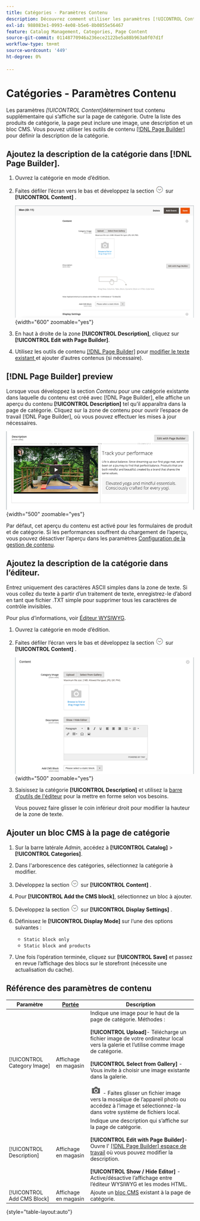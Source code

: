 ```yaml
---
title: Catégories - Paramètres Contenu
description: Découvrez comment utiliser les paramètres [!UICONTROL Content] pour définir tout contenu supplémentaire qui apparaît sur la page de catégorie.
exl-id: 988083e1-0993-4e08-b5e6-8b0855e56467
feature: Catalog Management, Categories, Page Content
source-git-commit: 01148770946a236ece2122be5a88b963a0f07d1f
workflow-type: tm+mt
source-wordcount: '449'
ht-degree: 0%

---
```


# Catégories - Paramètres Contenu

Les paramètres _[!UICONTROL Content]_&#x200B;déterminent tout contenu supplémentaire qui s’affiche sur la page de catégorie. Outre la liste des produits de catégorie, la page peut inclure une image, une description et un bloc CMS. Vous pouvez utiliser les outils de contenu [[!DNL Page Builder]](../page-builder/introduction.md) pour définir la description de la catégorie.

## Ajoutez la description de la catégorie dans [!DNL Page Builder].

1. Ouvrez la catégorie en mode d’édition.

1. Faites défiler l’écran vers le bas et développez la section ![Sélecteur d’extension](../assets/icon-display-expand.png) sur **[!UICONTROL Content]** .

   ![Contenu de catégorie](./assets/category-content.png){width="600" zoomable="yes"}

1. En haut à droite de la zone **[!UICONTROL Description]**, cliquez sur **[!UICONTROL Edit with Page Builder]**.

1. Utilisez les outils de contenu [[!DNL Page Builder]](../page-builder/introduction.md) pour [ modifier le texte existant ](../page-builder/text.md) et ajouter d’autres contenus (si nécessaire).

## [!DNL Page Builder] preview

Lorsque vous développez la section _Contenu_ pour une catégorie existante dans laquelle du contenu est créé avec [!DNL Page Builder], elle affiche un aperçu du contenu **[!UICONTROL Description]** tel qu’il apparaîtra dans la page de catégorie. Cliquez sur la zone de contenu pour ouvrir l’espace de travail [!DNL Page Builder], où vous pouvez effectuer les mises à jour nécessaires.

![Aperçu de la description](../page-builder/assets/pb-product-category-content-preview.png){width="500" zoomable="yes"}

Par défaut, cet aperçu du contenu est activé pour les formulaires de produit et de catégorie. Si les performances souffrent du chargement de l’aperçu, vous pouvez désactiver l’aperçu dans les paramètres [Configuration de la gestion de contenu](../configuration-reference/general/content-management.md#advanced-content-tools).

## Ajoutez la description de la catégorie dans l’éditeur.

Entrez uniquement des caractères ASCII simples dans la zone de texte. Si vous collez du texte à partir d’un traitement de texte, enregistrez-le d’abord en tant que fichier .TXT simple pour supprimer tous les caractères de contrôle invisibles.

Pour plus d’informations, voir [Éditeur WYSIWYG](../content-design/editor.md).

1. Ouvrez la catégorie en mode d’édition.

1. Faites défiler l’écran vers le bas et développez la section ![Sélecteur d’extension](../assets/icon-display-expand.png) sur **[!UICONTROL Content]** .

   ![Contenu de catégorie](./assets/category-content-ce.png){width="500" zoomable="yes"}

1. Saisissez la catégorie **[!UICONTROL Description]** et utilisez la [barre d&#39;outils de l&#39;éditeur](../content-design/editor.md) pour la mettre en forme selon vos besoins.

   Vous pouvez faire glisser le coin inférieur droit pour modifier la hauteur de la zone de texte.

## Ajouter un bloc CMS à la page de catégorie

1. Sur la barre latérale _Admin_, accédez à **[!UICONTROL Catalog]** > **[!UICONTROL Categories]**.

1. Dans l&#39;arborescence des catégories, sélectionnez la catégorie à modifier.

1. Développez la section ![Sélecteur d’extension](../assets/icon-display-expand.png) sur **[!UICONTROL Content]** .

1. Pour **[!UICONTROL Add the CMS block]**, sélectionnez un bloc à ajouter.

1. Développez la section ![Sélecteur d’extension](../assets/icon-display-expand.png) sur **[!UICONTROL Display Settings]** .

1. Définissez le **[!UICONTROL Display Mode]** sur l’une des options suivantes :

   - `Static block only`
   - `Static block and products`

1. Une fois l’opération terminée, cliquez sur **[!UICONTROL Save]** et passez en revue l’affichage des blocs sur le storefront (nécessite une actualisation du cache).

## Référence des paramètres de contenu

| Paramètre | [Portée](../getting-started/websites-stores-views.md#scope-settings) | Description |
|--- |--- |--- |
| [!UICONTROL Category Image] | Affichage en magasin | Indique une image pour le haut de la page de catégorie. Méthodes : <br/><br/>**[!UICONTROL Upload]**- Télécharge un fichier image de votre ordinateur local vers la galerie et l’utilise comme image de catégorie.<br/><br/>**[!UICONTROL Select from Gallery]** - Vous invite à choisir une image existante dans la galerie. <br/><br/>![Icône de caméra du générateur de pages](../assets/icon-camera.png) - Faites glisser un fichier image vers la mosaïque de l’appareil photo ou accédez à l’image et sélectionnez-la dans votre système de fichiers local. |
| [!UICONTROL Description] | Affichage en magasin | Indique une description qui s’affiche sur la page de catégorie. <br/><br/>**[!UICONTROL Edit with Page Builder]**- Ouvre l’ [[!DNL Page Builder] espace de travail](../page-builder/workspace.md) où vous pouvez modifier la description.<br/><br/>**[!UICONTROL Show / Hide Editor]** - Active/désactive l’affichage entre l’éditeur WYSIWYG et les modes HTML. |
| [!UICONTROL Add CMS Block] | Affichage en magasin | Ajoute un [bloc CMS](../content-design/blocks.md) existant à la page de catégorie. |

{style="table-layout:auto"}
